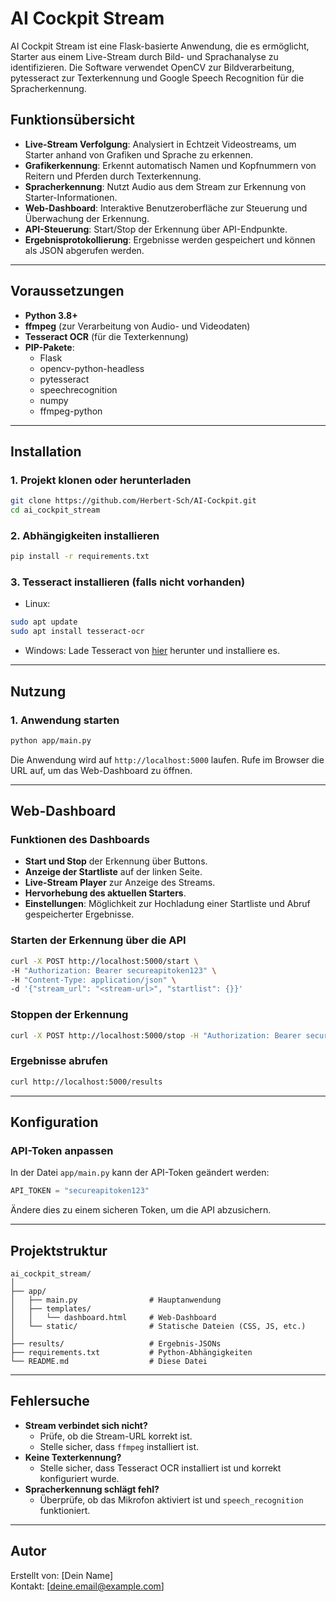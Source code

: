 # AI Cockpit Stream

AI Cockpit Stream ist eine Flask-basierte Anwendung, die es ermöglicht, Starter aus einem Live-Stream durch Bild- und Sprachanalyse zu identifizieren. Die Software verwendet OpenCV zur Bildverarbeitung, pytesseract zur Texterkennung und Google Speech Recognition für die Spracherkennung.

## Funktionsübersicht

- **Live-Stream Verfolgung**: Analysiert in Echtzeit Videostreams, um Starter anhand von Grafiken und Sprache zu erkennen.
- **Grafikerkennung**: Erkennt automatisch Namen und Kopfnummern von Reitern und Pferden durch Texterkennung.
- **Spracherkennung**: Nutzt Audio aus dem Stream zur Erkennung von Starter-Informationen.
- **Web-Dashboard**: Interaktive Benutzeroberfläche zur Steuerung und Überwachung der Erkennung.
- **API-Steuerung**: Start/Stop der Erkennung über API-Endpunkte.
- **Ergebnisprotokollierung**: Ergebnisse werden gespeichert und können als JSON abgerufen werden.

---

## Voraussetzungen

- **Python 3.8+**
- **ffmpeg** (zur Verarbeitung von Audio- und Videodaten)
- **Tesseract OCR** (für die Texterkennung)
- **PIP-Pakete**:
  - Flask
  - opencv-python-headless
  - pytesseract
  - speechrecognition
  - numpy
  - ffmpeg-python

---

## Installation

### 1. Projekt klonen oder herunterladen

```bash
git clone https://github.com/Herbert-Sch/AI-Cockpit.git
cd ai_cockpit_stream
```

### 2. Abhängigkeiten installieren

```bash
pip install -r requirements.txt
```

### 3. Tesseract installieren (falls nicht vorhanden)

- Linux:
```bash
sudo apt update
sudo apt install tesseract-ocr
```
- Windows:
Lade Tesseract von [hier](https://github.com/UB-Mannheim/tesseract/wiki) herunter und installiere es.

---

## Nutzung

### 1. Anwendung starten

```bash
python app/main.py
```

Die Anwendung wird auf `http://localhost:5000` laufen. Rufe im Browser die URL auf, um das Web-Dashboard zu öffnen.

---

## Web-Dashboard

### Funktionen des Dashboards
- **Start und Stop** der Erkennung über Buttons.
- **Anzeige der Startliste** auf der linken Seite.
- **Live-Stream Player** zur Anzeige des Streams.
- **Hervorhebung des aktuellen Starters**.
- **Einstellungen**: Möglichkeit zur Hochladung einer Startliste und Abruf gespeicherter Ergebnisse.

### Starten der Erkennung über die API

```bash
curl -X POST http://localhost:5000/start \
-H "Authorization: Bearer secureapitoken123" \
-H "Content-Type: application/json" \
-d '{"stream_url": "<stream-url>", "startlist": {}}'
```

### Stoppen der Erkennung

```bash
curl -X POST http://localhost:5000/stop -H "Authorization: Bearer secureapitoken123"
```

### Ergebnisse abrufen

```bash
curl http://localhost:5000/results
```

---

## Konfiguration

### API-Token anpassen

In der Datei `app/main.py` kann der API-Token geändert werden:

```python
API_TOKEN = "secureapitoken123"
```

Ändere dies zu einem sicheren Token, um die API abzusichern.

---

## Projektstruktur

```
ai_cockpit_stream/
│
├── app/
│   ├── main.py                # Hauptanwendung
│   ├── templates/
│   │   └── dashboard.html     # Web-Dashboard
│   └── static/                # Statische Dateien (CSS, JS, etc.)
│
├── results/                   # Ergebnis-JSONs
├── requirements.txt           # Python-Abhängigkeiten
└── README.md                  # Diese Datei
```

---

## Fehlersuche

- **Stream verbindet sich nicht?**
  - Prüfe, ob die Stream-URL korrekt ist.
  - Stelle sicher, dass `ffmpeg` installiert ist.
- **Keine Texterkennung?**
  - Stelle sicher, dass Tesseract OCR installiert ist und korrekt konfiguriert wurde.
- **Spracherkennung schlägt fehl?**
  - Überprüfe, ob das Mikrofon aktiviert ist und `speech_recognition` funktioniert.

---

## Autor
Erstellt von: [Dein Name]  
Kontakt: [deine.email@example.com]

